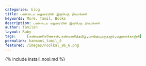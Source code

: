```yaml
---  
categories: blog  
title: பண்டைய மதுரையின் இருபெரு நியமங்கள்
keywords: More, Tamil, Books  
description: பண்டைய மதுரையின் இருபெரு நியமங்கள்
author: Tamilan  
layout: Ruby  
tags:     [கண்மணிகணேசன்,கண்மணித்தமிழ்,மாங்குடிமருதனார்,மதுரைக்காஞ்சி]
permalink: kanmani_tamil_6  
featured: /images/noolkal_96_6.png  
---  
```

{% include install_nool.md %} 

